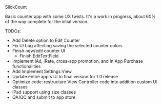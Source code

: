 SlickCount

Basic counter app with some UX twists. It's a work in progress, about 60% of the way complete for the intial version.

TODOs:
- Add Delete option to Edit Counter
- Fix UI bug affecting saving the selected counter colors
- Finish new/edit counter UI
	- Finish EditTextField
- Implement iAd, iRate, cross-app promotion, and In App Purchase functionalities
- Add Implement Settings View
- Update entire app's UI to final version for 1.0 release
- Optimize code: restructure View Controller code into addition custom UI classes
- iPad support using size classes
- QA/QC and submit to app store
